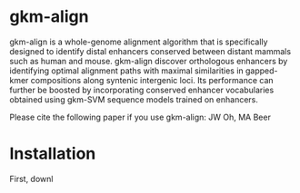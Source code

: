 # gkm-align
gkm-align is a whole-genome alignment algorithm that is specifically designed to identify distal enhancers conserved between distant mammals such as human and mouse. gkm-align discover orthologous enhancers by identifying optimal alignment paths with maximal similarities in gapped-kmer compositions along syntenic intergenic loci. Its performance can further be boosted by incorporating conserved enhancer vocabularies obtained using gkm-SVM sequence models trained on enhancers. 

Please cite the following paper if you use gkm-align:
JW Oh, MA Beer  

# Installation
First, downl

